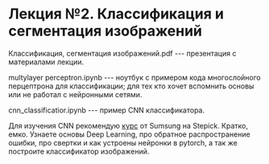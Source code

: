 # Лекция №2. Классификация и сегментация изображений

Классификация, сегментация изображений.pdf --- презентация с материалами лекции.

multylayer perceptron.ipynb --- ноутбук с примером кода многослойного перцептрона для классификации; для тех кто хочет вспомнить основы или не работал с нейронными сетями.

cnn_classificatior.ipynb --- пример CNN классификатора.

Для изучения CNN рекомендую [курс](https://stepik.org/course/50352/promo) от Sumsung на Stepick. Кратко, емко. Узнаете основы Deep Learning, про обратное распространение ошибки, про свертки и как устроены нейронки в pytorch, а так же построите классификатор изображений.
